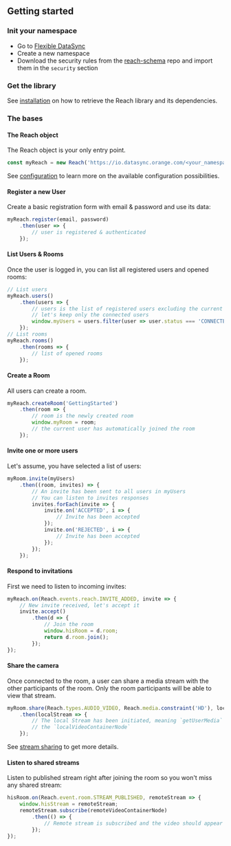## Getting started

### Init your namespace

- Go to [Flexible DataSync](https://io.datasync.orange.com/home)
- Create a new namespace
- Download the security rules from the [reach-schema](https://webcom-components.github.io/reach-schema/draft-00/security/rules.json) repo and import them in the `security` section

### Get the library

See [installation](./installation.html) on how to retrieve the Reach library and its dependencies.

### The bases

#### The Reach object

The Reach object is your only entry point.

```javascript
const myReach = new Reach('https://io.datasync.orange.com/<your_namespace>');
```

See [configuration](./configuration.html) to learn more on the available configuration possibilities.

#### Register a new User

Create a basic registration form with email &amp; password and use its data:

```javascript
myReach.register(email, password)
    .then(user => {
        // user is registered & authenticated
    });
```

#### List Users &amp; Rooms

Once the user is logged in, you can list all registered users and opened rooms:

```javascript
// List users
myReach.users()
    .then(users => {
        // users is the list of registered users excluding the current one
        // let's keep only the connected users
        window.myUsers = users.filter(user => user.status === 'CONNECTED');
    });
// List rooms
myReach.rooms()
    .then(rooms => {
        // list of opened rooms
    });
```

#### Create a Room

All users can create a room.

```javascript
myReach.createRoom('GettingStarted')
    .then(room => {
        // room is the newly created room
        window.myRoom = room;
        // the current user has automatically joined the room
    });
```

#### Invite one or more users

Let's assume, you have selected a list of users:

```javascript
myRoom.invite(myUsers)
    .then((room, invites) => {
        // An invite has been sent to all users in myUsers
        // You can listen to invites responses
        invites.forEach(invite => {
            invite.on('ACCEPTED', i => {
                // Invite has been accepted
            });
            invite.on('REJECTED', i => {
                // Invite has been accepted
            });
        });
    });
```

#### Respond to invitations

First we need to listen to incoming invites:

```javascript
myReach.on(Reach.events.reach.INVITE_ADDED, invite => {
    // New invite received, let's accept it
    invite.accept()
        .then(d => {
            // Join the room
            window.hisRoom = d.room;
            return d.room.join();
        });
});
```

#### Share the camera

Once connected to the room, a user can share a media stream with the other participants of the room.
Only the room participants will be able to view that stream.

```javascript
myRoom.share(Reach.types.AUDIO_VIDEO, Reach.media.constraint('HD'), localVideoContainerNode)
    .then(localStream => {
        // The local Stream has been initiated, meaning `getUserMedia` has been called and that the video stream is displayed within
        // the `localVideoContainerNode`
    });
```

See [stream sharing]() to get more details.

#### Listen to shared streams

Listen to published stream right after joining the room so you won't miss any shared stream:

```javascript
hisRoom.on(Reach.event.room.STREAM_PUBLISHED, remoteStream => {
    window.hisStream = remoteStream;
    remoteStream.subscribe(remoteVideoContainerNode)
        .then(() => {
            // Remote stream is subscribed and the video should appear in the `remoteVideoContainerNode` when WebRTC peer connection is established
        });
});
```

